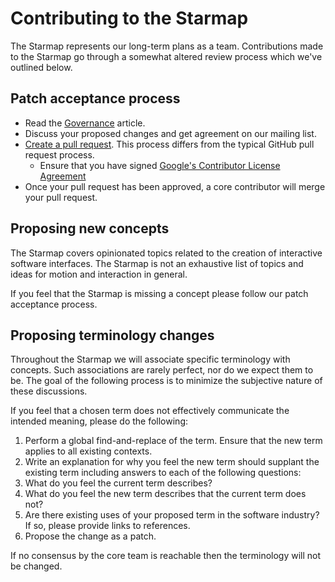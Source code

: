 # Contributing to the Starmap

The Starmap represents our long-term plans as a team. Contributions made to the Starmap go through a somewhat altered review process which we've outlined below.

## Patch acceptance process

- Read the [Governance](community/governance.md) article.
- Discuss your proposed changes and get agreement on our mailing list.
- [Create a pull request](https://material-motion.gitbooks.io/material-motion-team/content/gitbook_pull_request.html). This process differs from the typical GitHub pull request process.
  - Ensure that you have signed [Google's Contributor License Agreement](https://cla.developers.google.com/)
- Once your pull request has been approved, a core contributor will merge your pull request.

## Proposing new concepts

The Starmap covers opinionated topics related to the creation of interactive software interfaces. The Starmap is not an exhaustive list of topics and ideas for motion and interaction in general.

If you feel that the Starmap is missing a concept please follow our patch acceptance process.

## Proposing terminology changes

Throughout the Starmap we will associate specific terminology with concepts. Such associations are rarely perfect, nor do we expect them to be. The goal of the following process is to minimize the subjective nature of these discussions.

If you feel that a chosen term does not effectively communicate the intended meaning, please do the following:

1. Perform a global find-and-replace of the term. Ensure that the new term applies to all existing contexts. 
1. Write an explanation for why you feel the new term should supplant the existing term including answers to each of the following questions: 
  1. What do you feel the current term describes? 
  1. What do you feel the new term describes that the current term does not? 
  1. Are there existing uses of your proposed term in the software industry? If so, please provide links to references. 
1. Propose the change as a patch.

If no consensus by the core team is reachable then the terminology will not be changed.
